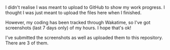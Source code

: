 I didn't realise I was meant to upload to GitHub to show my work progress. I thought I was just meant to upload the files here when I finished.

However, my coding has been tracked through Wakatime, so I've got screenshots (last 7 days only) of my hours. I hope that's ok!

I've submitted the screenshots as well as uploaded them to this repository. There are 3 of them.
